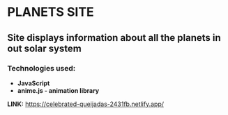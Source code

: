 # PLANETS SITE 

## Site displays information about all the planets in out solar system

### Technologies used:

- **JavaScript**
- **anime.js - animation library**


**LINK:** https://celebrated-queijadas-2431fb.netlify.app/
